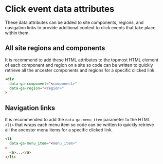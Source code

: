 # Click event data attributes

These data attributes can be added to site components, regions, and navigation links to provide additional context to click events that take place within them.

## All site regions and components
It is recommend to add these HTML attributes to the topmost HTML element of each component and region on a site so code can be written to quickly retrieve all the ancester components and regions for a specific clicked link.

```html
<div
  data-ga-component="<component>"
  data-ga-region="<region>"
>
```

## Navigation links
It is recommended to add the `data-ga-menu_item` parameter to the HTML `<li>` that wraps each menu item so code can be written to quickly retrieve all the ancester menu items for a specific clicked link.

```html
<li
  data-ga-menu_item="<menu_item>"
>
  <a>...</a>
</li>
```